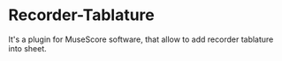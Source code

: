 # Recorder-Tablature

It's a plugin for MuseScore software, that allow to add recorder tablature into sheet.
